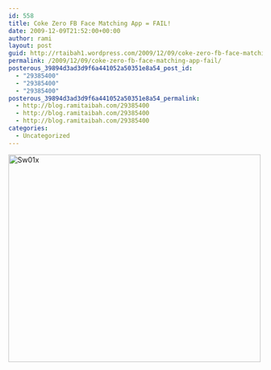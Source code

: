 ```yaml
---
id: 558
title: Coke Zero FB Face Matching App = FAIL!
date: 2009-12-09T21:52:00+00:00
author: rami
layout: post
guid: http://rtaibah1.wordpress.com/2009/12/09/coke-zero-fb-face-matching-app-fail
permalink: /2009/12/09/coke-zero-fb-face-matching-app-fail/
posterous_39894d3ad3d9f6a441052a50351e8a54_post_id:
  - "29385400"
  - "29385400"
  - "29385400"
posterous_39894d3ad3d9f6a441052a50351e8a54_permalink:
  - http://blog.ramitaibah.com/29385400
  - http://blog.ramitaibah.com/29385400
  - http://blog.ramitaibah.com/29385400
categories:
  - Uncategorized
---
```

<div class='p_embed p_image_embed'>
  <a href="http://139.59.20.41/wp-content/uploads/2011/12/sw01x-scaled1000.png"><img alt="Sw01x" height="412" src="http://139.59.20.41/wp-content/uploads/2011/12/sw01x-scaled1000.png?w=300" width="500" /></a>
</div>